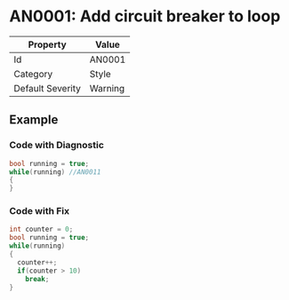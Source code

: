 # AN0001: Add circuit breaker to loop

| Property                    | Value    |
| --------------------------- | -------- |
| Id                          | AN0001  |
| Category                    | Style    |
| Default Severity            | Warning  |

## Example

### Code with Diagnostic

```csharp
bool running = true;
while(running) //AN0011
{
}
```

### Code with Fix

```csharp
int counter = 0;
bool running = true;
while(running)
{
  counter++;
  if(counter > 10)
    break;
}
```
